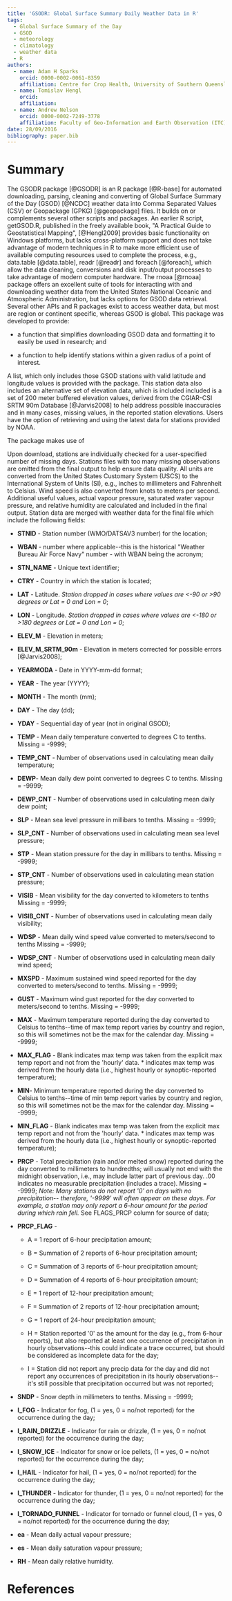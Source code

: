```yaml
---
title: 'GSODR: Global Surface Summary Daily Weather Data in R'
tags:
  - Global Surface Summary of the Day
  - GSOD
  - meteorology
  - climatology
  - weather data
  - R
authors:
  - name: Adam H Sparks
    orcid: 0000-0002-0061-8359
    affiliation: Centre for Crop Health, University of Southern Queensland, Toowoomba Queensland 4350, Australia
  - name: Tomislav Hengl
    orcid: 
    affiliation: 
  - name: Andrew Nelson
    orcid: 0000-0002-7249-3778
    affiliation: Faculty of Geo-Information and Earth Observation (ITC), University of Twente, Enschede 7500 AE, The Netherlands
date: 28/09/2016
bibliography: paper.bib
---
```


# Summary

The GSODR package [@GSODR] is an R package [@R-base] for automated
downloading, parsing, cleaning and converting of Global Surface Summary of the
Day (GSOD) [@NCDC] weather data into Comma Separated Values (CSV) or
Geopackage (GPKG) [@geopackage] files. It builds on or complements several
other scripts and packages. An earlier R script, getGSOD.R, published
in the freely available book, "A Practical Guide to Geostatistical Mapping", 
[@Hengl2009] provides basic functionality on Windows platforms, but lacks
cross-platform support and does not take advantage of modern techniques in
R to make more efficient use of available computing resources used to complete
the process, e.g., data.table [@data.table], readr [@readr] and foreach 
[@foreach], which allow the data cleaning, conversions and disk input/output
processes to take advantage of modern computer hardware. The rnoaa [@rnoaa]
package offers an excellent suite of tools for interacting with and downloading
weather data from the United States National Oceanic and Atmospheric
Administration, but lacks options for GSOD data retrieval. Several other APIs
and R packages exist to access weather data, but most are region or continent
specific, whereas GSOD is global. This package was developed to provide:

  * a function that simplifies downloading GSOD data and formatting it to easily
be used in research; and

  * a function to help identify stations within a given radius of a point of
interest.

A list, which only includes those GSOD stations with valid latitude and
longitude values is provided with the package. This station data also includes
an alternative set of elevation data, which is included included is a set of 200
meter buffered elevation values, derived from the CGIAR-CSI SRTM 90m Database
[@Jarvis2008] to help address possible inaccuracies and in many cases, missing
values, in the reported station elevations. Users have the option of retrieving
and using the latest data for stations provided by NOAA.

The package makes use of 

Upon download, stations are individually checked for a user-specified number of
missing days. Stations files with too many missing observations are omitted from
the final output to help ensure data quality. All units are converted from the
United States Customary System (USCS) to the International System of Units (SI),
e.g., inches to millimeters and Fahrenheit to Celsius. Wind speed is also
converted from knots to meters per second. Additional useful values, actual vapour
pressure, saturated water vapour pressure, and relative humidity are
calculated and included in the final output. Station data are merged with weather
data for the final file which include the following fields:

* **STNID** - Station number (WMO/DATSAV3 number) for the location;  

* **WBAN** - number where applicable--this is the historical "Weather
Bureau Air Force Navy" number - with WBAN being the acronym;  

* **STN_NAME** - Unique text identifier;  

* **CTRY** - Country in which the station is located;  

* **LAT** - Latitude. *Station dropped in cases where values are &lt;-90
or &gt;90 degrees or Lat = 0 and Lon = 0*;  

* **LON** - Longitude. *Station dropped in cases where values are &lt;-180
or &gt;180 degrees or Lat = 0 and Lon = 0*;  

* **ELEV_M** - Elevation in meters;  

* **ELEV_M_SRTM_90m** - Elevation in meters corrected for possible errors [@Jarvis2008];

* **YEARMODA** - Date in YYYY-mm-dd format;  

* **YEAR** - The year (YYYY);  

* **MONTH** - The month (mm);  

* **DAY** - The day (dd);  

* **YDAY** - Sequential day of year (not in original GSOD);  

* **TEMP** - Mean daily temperature converted to degrees C to tenths.
Missing = -9999;  

* **TEMP_CNT** - Number of observations used in calculating mean daily
temperature;  

* **DEWP**- Mean daily dew point converted to degrees C to tenths. Missing
= -9999;  

* **DEWP_CNT** - Number of observations used in calculating mean daily dew
point;  

* **SLP** - Mean sea level pressure in millibars to tenths. Missing =
-9999;  

* **SLP_CNT** - Number of observations used in calculating mean sea level
pressure;  

* **STP** - Mean station pressure for the day in millibars to tenths.
Missing = -9999;  

* **STP_CNT** - Number of observations used in calculating mean station
pressure;  

* **VISIB** - Mean visibility for the day converted to kilometers to
tenths Missing = -9999;  

* **VISIB_CNT** - Number of observations used in calculating mean daily
visibility;  

* **WDSP** - Mean daily wind speed value converted to meters/second to
tenths Missing = -9999;  

* **WDSP_CNT** - Number of observations used in calculating mean daily
wind speed;  

* **MXSPD** - Maximum sustained wind speed reported for the day converted
to meters/second to tenths. Missing = -9999;  

* **GUST** - Maximum wind gust reported for the day converted to
meters/second to tenths. Missing = -9999;  

* **MAX** - Maximum temperature reported during the day converted to
Celsius to tenths--time of max temp report varies by country and region,
so this will sometimes not be the max for the calendar day. Missing =
-9999;  

* **MAX_FLAG** - Blank indicates max temp was taken from the explicit max
temp report and not from the 'hourly' data. \* indicates max temp was
derived from the hourly data (i.e., highest hourly or synoptic-reported
temperature);  

* **MIN**- Minimum temperature reported during the day converted to
Celsius to tenths--time of min temp report varies by country and region,
so this will sometimes not be the max for the calendar day. Missing =
-9999;  

* **MIN_FLAG** - Blank indicates max temp was taken from the explicit max
temp report and not from the 'hourly' data. \* indicates max temp was
derived from the hourly data (i.e., highest hourly or synoptic-reported
temperature);  

* **PRCP** - Total precipitation (rain and/or melted snow) reported during
the day converted to millimeters to hundredths; will usually not end
with the midnight observation, i.e., may include latter part of previous
day. .00 indicates no measurable precipitation (includes a trace).
Missing = -9999; *Note: Many stations do not report '0' on days with no
precipitation-- therefore, '-9999' will often appear on these days. For
example, a station may only report a 6-hour amount for the period during
which rain fell.* See FLAGS_PRCP column for source of data;  

* **PRCP_FLAG** -  

    * A = 1 report of 6-hour precipitation amount;  

    * B = Summation of 2 reports of 6-hour precipitation amount;  

    * C = Summation of 3 reports of 6-hour precipitation amount;  

    * D = Summation of 4 reports of 6-hour precipitation amount;  

    * E = 1 report of 12-hour precipitation amount;  

    * F = Summation of 2 reports of 12-hour precipitation amount;  

    * G = 1 report of 24-hour precipitation amount;  

    * H = Station reported '0' as the amount for the day (e.g., from 6-hour
reports), but also reported at least one occurrence of precipitation in
hourly observations--this could indicate a trace occurred, but should be
considered as incomplete data for the day;  

    * I = Station did not report any precip data for the day and did not
report any occurrences of precipitation in its hourly observations--it's
still possible that precipitation occurred but was not reported;  

* **SNDP** - Snow depth in millimeters to tenths. Missing = -9999;  

* **I_FOG** - Indicator for fog, (1 = yes, 0 = no/not reported) for the
occurrence during the day;  

* **I_RAIN_DRIZZLE** - Indicator for rain or drizzle, (1 = yes, 0 = no/not
reported) for the occurrence during the day;  

* **I_SNOW_ICE** - Indicator for snow or ice pellets, (1 = yes, 0 = no/not
reported) for the occurrence during the day;  

* **I_HAIL** - Indicator for hail, (1 = yes, 0 = no/not reported) for the
occurrence during the day;  

* **I_THUNDER** - Indicator for thunder, (1 = yes, 0 = no/not reported)
for the occurrence during the day;  

* **I_TORNADO_FUNNEL** - Indicator for tornado or funnel cloud, (1 = yes, 0 =
no/not reported) for the occurrence during the day;

* **ea** - Mean daily actual vapour pressure;  

* **es** - Mean daily saturation vapour pressure;  

* **RH** - Mean daily relative humidity.

# References

